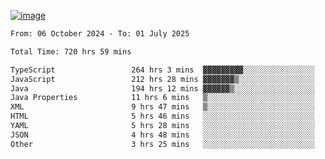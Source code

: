 
[![image](https://github.com/user-attachments/assets/3e37fcfd-5657-4b9d-95f6-80b564699e3f)](https://ayushmaurya.vercel.app)

<!--START_SECTION:waka-->

```txt
From: 06 October 2024 - To: 01 July 2025

Total Time: 720 hrs 59 mins

TypeScript                 264 hrs 3 mins  ▓▓▓▓▓▓▓▓▓░░░░░░░░░░░░░░░░   36.45 %
JavaScript                 212 hrs 28 mins ▓▓▓▓▓▓▓▒░░░░░░░░░░░░░░░░░   29.33 %
Java                       194 hrs 12 mins ▓▓▓▓▓▓▒░░░░░░░░░░░░░░░░░░   26.81 %
Java Properties            11 hrs 6 mins   ▒░░░░░░░░░░░░░░░░░░░░░░░░   01.53 %
XML                        9 hrs 47 mins   ▒░░░░░░░░░░░░░░░░░░░░░░░░   01.35 %
HTML                       5 hrs 46 mins   ░░░░░░░░░░░░░░░░░░░░░░░░░   00.80 %
YAML                       5 hrs 28 mins   ░░░░░░░░░░░░░░░░░░░░░░░░░   00.76 %
JSON                       4 hrs 48 mins   ░░░░░░░░░░░░░░░░░░░░░░░░░   00.66 %
Other                      3 hrs 25 mins   ░░░░░░░░░░░░░░░░░░░░░░░░░   00.47 %
```

<!--END_SECTION:waka-->

<!--
**the-t3ch-wizard/the-t3ch-wizard** is a ✨ _special_ ✨ repository because its `README.md` (this file) appears on your GitHub profile.

Here are some ideas to get you started:

- 🔭 I’m currently working on ...
- 🌱 I’m currently learning ...
- 👯 I’m looking to collaborate on ...
- 🤔 I’m looking for help with ...
- 💬 Ask me about ...
- 📫 How to reach me: ...
- 😄 Pronouns: ...
- ⚡ Fun fact: ...
-->
